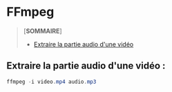 # FFmpeg

> [**SOMMAIRE**]
> + [Extraire la partie audio d'une vidéo]()

## Extraire la partie audio d'une vidéo :

```powershell
ffmpeg -i video.mp4 audio.mp3
```

